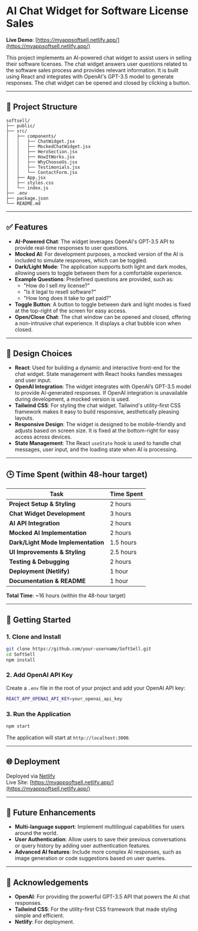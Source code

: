 
# AI Chat Widget for Software License Sales

**Live Demo**: [https://myappsoftsell.netlify.app/](https://myappsoftsell.netlify.app/)

This project implements an AI-powered chat widget to assist users in selling their software licenses. The chat widget answers user questions related to the software sales process and provides relevant information. It is built using React and integrates with OpenAI's GPT-3.5 model to generate responses. The chat widget can be opened and closed by clicking a button.

---

## 📁 Project Structure

```
softsell/
├── public/
├── src/
│   ├── components/
│   │   ├── ChatWidget.jsx
│   │   ├── MockedChatWidget.jsx
│   │   ├── HeroSection.jsx
│   │   ├── HowItWorks.jsx
│   │   ├── WhyChooseUs.jsx
│   │   ├── Testimonials.jsx
│   │   └── ContactForm.jsx
│   ├── App.jsx
│   ├── styles.css
│   └── index.js
├── .env
├── package.json
└── README.md
```

---

## ✅ Features

- **AI-Powered Chat**: The widget leverages OpenAI's GPT-3.5 API to provide real-time responses to user questions.
- **Mocked AI**: For development purposes, a mocked version of the AI is included to simulate responses, which can be toggled.
- **Dark/Light Mode**: The application supports both light and dark modes, allowing users to toggle between them for a comfortable experience.
- **Example Questions**: Predefined questions are provided, such as:
  - "How do I sell my license?"
  - "Is it legal to resell software?"
  - "How long does it take to get paid?"
- **Toggle Button**: A button to toggle between dark and light modes is fixed at the top-right of the screen for easy access.
- **Open/Close Chat**: The chat window can be opened and closed, offering a non-intrusive chat experience. It displays a chat bubble icon when closed.

---

## 🎯 Design Choices

- **React**: Used for building a dynamic and interactive front-end for the chat widget. State management with React hooks handles messages and user input.
- **OpenAI Integration**: The widget integrates with OpenAI’s GPT-3.5 model to provide AI-generated responses. If OpenAI integration is unavailable during development, a mocked version is used.
- **Tailwind CSS**: For styling the chat widget. Tailwind's utility-first CSS framework makes it easy to build responsive, aesthetically pleasing layouts.
- **Responsive Design**: The widget is designed to be mobile-friendly and adjusts based on screen size. It is fixed at the bottom-right for easy access across devices.
- **State Management**: The React `useState` hook is used to handle chat messages, user input, and the loading state when AI is processing.

---

## 🕒 Time Spent (within 48-hour target)

| Task                           | Time Spent  |
|--------------------------------|-------------|
| **Project Setup & Styling**    | 2 hours     |
| **Chat Widget Development**    | 3 hours     |
| **AI API Integration**         | 2 hours     |
| **Mocked AI Implementation**   | 2 hours     |
| **Dark/Light Mode Implementation** | 1.5 hours |
| **UI Improvements & Styling**  | 2.5 hours   |
| **Testing & Debugging**        | 2 hours     |
| **Deployment (Netlify)**       | 1 hour      |
| **Documentation & README**     | 1 hour      |

**Total Time**: ~16 hours (within the 48-hour target)

---

## 🚀 Getting Started

### 1. Clone and Install

```bash
git clone https://github.com/your-username/SoftSell.git
cd SoftSell
npm install
```

### 2. Add OpenAI API Key

Create a `.env` file in the root of your project and add your OpenAI API key:

```bash
REACT_APP_OPENAI_API_KEY=your_openai_api_key
```

### 3. Run the Application

```bash
npm start
```

The application will start at `http://localhost:3000`.

---

## 🌐 Deployment

Deployed via [Netlify](https://www.netlify.com/)  
Live Site: [https://myappsoftsell.netlify.app/](https://myappsoftsell.netlify.app/)

---

## 🔮 Future Enhancements

- **Multi-language support**: Implement multilingual capabilities for users around the world.
- **User Authentication**: Allow users to save their previous conversations or query history by adding user authentication features.
- **Advanced AI features**: Include more complex AI responses, such as image generation or code suggestions based on user queries.

---

## 🙏 Acknowledgements

- **OpenAI**: For providing the powerful GPT-3.5 API that powers the AI chat responses.
- **Tailwind CSS**: For the utility-first CSS framework that made styling simple and efficient.
- **Netlify**: For deployment.

